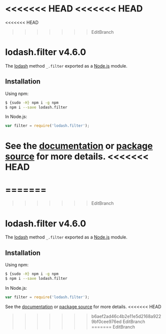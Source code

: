 <<<<<<< HEAD
<<<<<<< HEAD
=======
<<<<<<< HEAD
>>>>>>> EditBranch
# lodash.filter v4.6.0

The [lodash](https://lodash.com/) method `_.filter` exported as a [Node.js](https://nodejs.org/) module.

## Installation

Using npm:
```bash
$ {sudo -H} npm i -g npm
$ npm i --save lodash.filter
```

In Node.js:
```js
var filter = require('lodash.filter');
```

See the [documentation](https://lodash.com/docs#filter) or [package source](https://github.com/lodash/lodash/blob/4.6.0-npm-packages/lodash.filter) for more details.
<<<<<<< HEAD
=======
=======
=======
>>>>>>> EditBranch
# lodash.filter v4.6.0

The [lodash](https://lodash.com/) method `_.filter` exported as a [Node.js](https://nodejs.org/) module.

## Installation

Using npm:
```bash
$ {sudo -H} npm i -g npm
$ npm i --save lodash.filter
```

In Node.js:
```js
var filter = require('lodash.filter');
```

See the [documentation](https://lodash.com/docs#filter) or [package source](https://github.com/lodash/lodash/blob/4.6.0-npm-packages/lodash.filter) for more details.
<<<<<<< HEAD
>>>>>>> b6aef2ad46c4b2e11e5d2168a9229bf0cee976ed
>>>>>>> EditBranch
=======
>>>>>>> EditBranch
